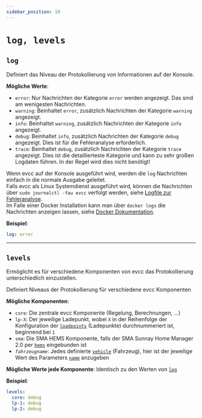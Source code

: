 ```yaml
---
sidebar_position: 10
---
```


# `log, levels`

## `log`

Definiert das Niveau der Protokollierung von Informationen auf der Konsole.

**Mögliche Werte**:

- `error`: Nur Nachrichten der Kategorie `error` werden angezeigt. Das sind am wenigesten Nachrichten.
- `warning`: Beinhaltet `error`, zusätzlich Nachrichten der Kategorie `warning` angezeigt.
- `info`: Beinhaltet `warning`, zusätzlich Nachrichten der Kategorie `info` angezeigt.
- `debug`: Beinhaltet `info`, zusätzlich Nachrichten der Kategorie `debug` angezeigt. Dies ist für die Fehleranalyse erforderlich.
- `trace`: Beinhaltet `debug`, zusätzlich Nachrichten der Kategorie `trace` angezeigt. Dies ist die detaillierteste Kategorie und kann zu sehr großen Logdaten führen. In der Regel wird dies nicht benötigt!

Wenn evcc auf der Konsole ausgeführt wird, werden die `log` Nachrichten einfach in die normale Ausgabe geleitet.  
Falls evcc als Linux Systemdienst ausgeführt wird, können die Nachrichten über `sudo journalctl -fau evcc` verfolgt werden, siehe [Logfile zur Fehleranalyse](/docs/guides/faq#wie-kann-ich-ein-logfile-zur-fehleranalyse-erstellen).  
Im Falle einer Docker Installation kann man über `docker logs` die Nachrichten anzeigen lassen, siehe [Docker Dokumentation](https://docs.docker.com/config/containers/logging/).

**Beispiel**:

```yaml
log: error
```

---

## `levels`

Ermöglicht es für verschiedene Komponenten von evcc das Protokollierung unterschiedlich einzustellen.

Definiert Niveaus der Protokollierung für verschiedene evcc Komponenten

**Mögliche Komponenten**:

- `core`: Die zentrale evcc Komponente (Regelung, Berechnungen, ...)
- `lp-X`: Der jeweilige Ladepunkt, wobei `X` in der Reihenfolge der Konfiguration der [`loadpoints`](loadpoints) (Ladepunkte) durchnummeriert ist, beginnend bei `1`
- `sma`: Die SMA HEMS Komponente, falls der SMA Sunnay Home Manager 2.0 per [`hems`](hems) eingebunden ist
- _`fahrzeugname`_: Jedes definierte [`vehicle`](vehicles) (Fahrzeug), hier ist der jeweilige Wert des Parameters [`name`](vehicles#name) anzugeben

**Mögliche Werte jede Komponente**: Identisch zu den Werten von [`log`](#log)

**Beispiel**:

```yaml
levels:
  core: debug
  lp-1: debug
  lp-2: debug
```
